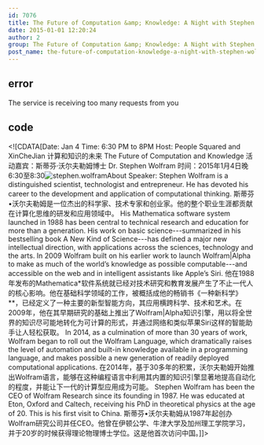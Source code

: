 ```yaml
---
id: 7076
title: The Future of Computation &amp; Knowledge: A Night with Stephen Wolfram
date: 2015-01-01 12:20:24
author: 2
group: The Future of Computation &amp; Knowledge: A Night with Stephen Wolfram
post_name: the-future-of-computation-knowledge-a-night-with-stephen-wolfram
---
```


## error
The service is receiving too many requests from you

## code
 <!\[CDATA\[Date: Jan 4 Time: 6:30 PM to 8PM Host: People Squared and XinCheJian 计算和知识的未来 The Future of Computation and Knowledge 活动嘉宾：斯蒂芬·沃尔夫勒姆博士 Dr. Stephen Wolfram 时间：2015年1月4日晚6:30至8:30![stephen.wolfram](http://139.162.84.35/wp-content/uploads/2015/01/stephen.wolfram.jpg)About Speaker: Stephen Wolfram is a distinguished scientist, technologist and entrepreneur. He has devoted his career to the development and application of computational thinking. 斯蒂芬•沃尔夫勒姆是一位杰出的科学家、技术专家和创业家。他的整个职业生涯都贡献在计算化思维的研发和应用领域中。 His Mathematica software system launched in 1988 has been central to technical research and education for more than a generation. His work on basic science---summarized in his bestselling book A New Kind of Science---has defined a major new intellectual direction, with applications across the sciences, technology and the arts. In 2009 Wolfram built on his earlier work to launch Wolfram|Alpha to make as much of the world’s knowledge as possible computable---and accessible on the web and in intelligent assistants like Apple’s Siri. 他在1988年发布的Mathematica\*软件系统就已经对技术研究和教育发展产生了不止一代人的核心影响。他在基础科学领域的工作，被概括成他的畅销书《一种新科学》\*\*，已经定义了一种主要的新型智能方向，其应用横跨科学、技术和艺术。在2009年，他在其早期研究的基础上推出了Wolfram|Alpha知识引擎，用以将全世界的知识尽可能地转化为可计算的形式，并通过网络和类似苹果Siri这样的智能助手让人轻松获取。 In 2014, as a culmination of more than 30 years of work, Wolfram began to roll out the Wolfram Language, which dramatically raises the level of automation and built-in knowledge available in a programming language, and makes possible a new generation of readily deployed computational applications. 在2014年，基于30多年的积累，沃尔夫勒姆开始推出Wolfram语言，能够在这种编程语言中利用其内置的知识引擎显著地提高自动化的程度，并能让下一代的计算型应用成为可能。 Stephen Wolfram has been the CEO of Wolfram Research since its founding in 1987\. He was educated at Eton, Oxford and Caltech, receiving his PhD in theoretical physics at the age of 20\. This is his first visit to China. 斯蒂芬•沃尔夫勒姆从1987年起创办Wolfram研究公司并任CEO。他曾在伊顿公学、牛津大学及加州理工学院学习，并于20岁的时候获得理论物理博士学位。这是他首次访问中国。\]\]> 
